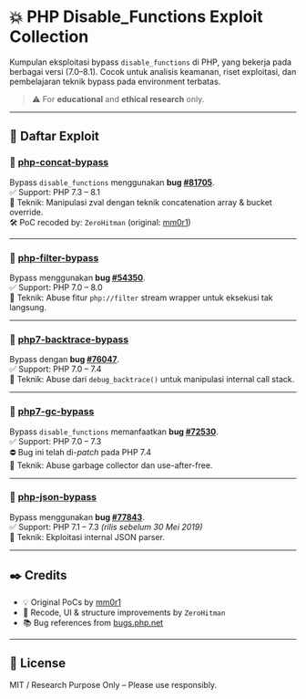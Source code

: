 # 💥 PHP Disable_Functions Exploit Collection

Kumpulan eksploitasi bypass `disable_functions` di PHP, yang bekerja pada berbagai versi (7.0–8.1). Cocok untuk analisis keamanan, riset exploitasi, dan pembelajaran teknik bypass pada environment terbatas.

> ⚠️ For **educational** and **ethical research** only.

---

## 📂 Daftar Exploit

### 🔹 [php-concat-bypass](php-concat-bypass)
Bypass `disable_functions` menggunakan **bug [#81705](https://bugs.php.net/bug.php?id=81705)**.  
✅ Support: PHP 7.3 – 8.1  
📌 Teknik: Manipulasi zval dengan teknik concatenation array & bucket override.  
🛠️ PoC recoded by: `ZeroHitman` (original: [mm0r1](https://github.com/mm0r1))

---

### 🔹 [php-filter-bypass](php-filter-bypass)
Bypass menggunakan **bug [#54350](https://bugs.php.net/bug.php?id=54350)**.  
✅ Support: PHP 7.0 – 8.0  
📌 Teknik: Abuse fitur `php://filter` stream wrapper untuk eksekusi tak langsung.

---

### 🔹 [php7-backtrace-bypass](php7-backtrace-bypass)
Bypass dengan **bug [#76047](https://bugs.php.net/bug.php?id=76047)**.  
✅ Support: PHP 7.0 – 7.4  
📌 Teknik: Abuse dari `debug_backtrace()` untuk manipulasi internal call stack.

---

### 🔹 [php7-gc-bypass](php7-gc-bypass)
Bypass `disable_functions` memanfaatkan **bug [#72530](https://bugs.php.net/bug.php?id=72530)**.  
✅ Support: PHP 7.0 – 7.3  
⛔ Bug ini telah di-*patch* pada PHP 7.4  
📌 Teknik: Abuse garbage collector dan use-after-free.

---

### 🔹 [php-json-bypass](php-json-bypass)
Bypass menggunakan **bug [#77843](https://bugs.php.net/bug.php?id=77843)**.  
✅ Support: PHP 7.1 – 7.3 *(rilis sebelum 30 Mei 2019)*  
📌 Teknik: Ekploitasi internal JSON parser.

---

## ✒️ Credits

- 💡 Original PoCs by [mm0r1](https://github.com/mm0r1)
- 🔧 Recode, UI & structure improvements by `ZeroHitman`
- 📚 Bug references from [bugs.php.net](https://bugs.php.net)

---

## 📜 License

MIT / Research Purpose Only – Please use responsibly.
